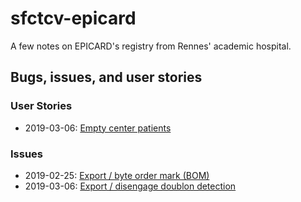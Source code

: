 # sfctcv-epicard

A few notes on EPICARD's registry from Rennes' academic hospital. 

## Bugs, issues, and user stories

### User Stories
- 2019-03-06: [Empty center patients](user-stories/empty-center-patients/index.md) 

### Issues
- 2019-02-25: [Export / byte order mark (BOM)](export/issue)
- 2019-03-06: [Export / disengage doublon detection](issues/disengage-doublon-verification)

